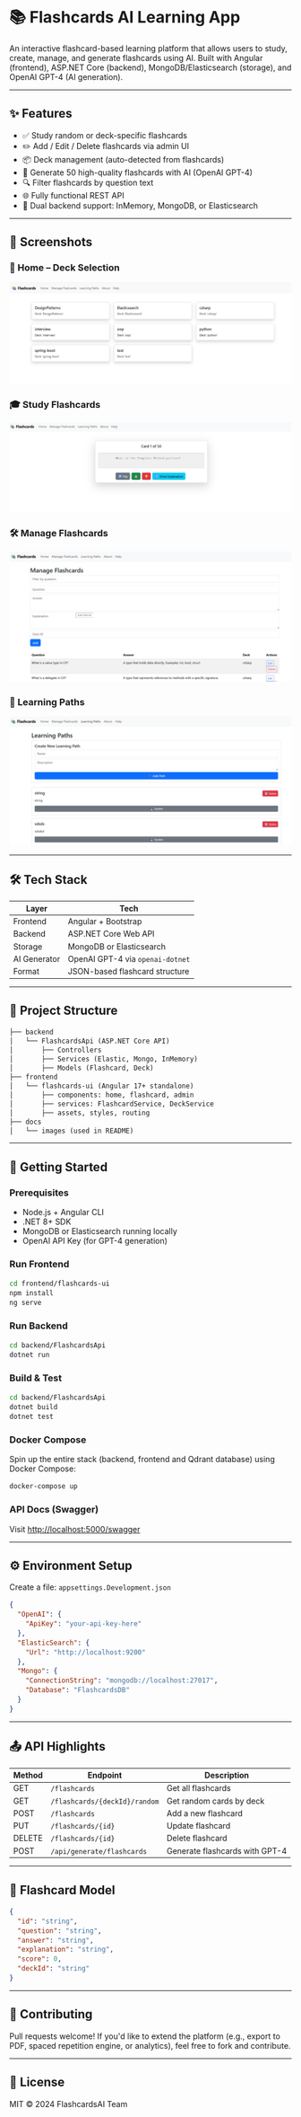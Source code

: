 # 📚 Flashcards AI Learning App

An interactive flashcard-based learning platform that allows users to study, create, manage, and generate flashcards using AI. Built with Angular (frontend), ASP.NET Core (backend), MongoDB/Elasticsearch (storage), and OpenAI GPT-4 (AI generation).

---

## ✨ Features

- ✅ Study random or deck-specific flashcards
- ✏️ Add / Edit / Delete flashcards via admin UI
- 📦 Deck management (auto-detected from flashcards)
- 🤖 Generate 50 high-quality flashcards with AI (OpenAI GPT-4)
- 🔍 Filter flashcards by question text
- 🌐 Fully functional REST API
- 💾 Dual backend support: InMemory, MongoDB, or Elasticsearch

---

## 📸 Screenshots

### 🧠 Home – Deck Selection
![Decks](docs/images/home-decks.png)

### 🎓 Study Flashcards
![Study](docs/images/study-mode.png)

### 🛠️ Manage Flashcards
![Manage](docs/images/manage-flashcards.png)

### 🧭 Learning Paths
![Paths](docs/images/learning-paths.png)

---

## 🛠️ Tech Stack

| Layer         | Tech                                  |
|---------------|----------------------------------------|
| Frontend      | Angular + Bootstrap                    |
| Backend       | ASP.NET Core Web API                   |
| Storage       | MongoDB or Elasticsearch               |
| AI Generator  | OpenAI GPT-4 via `openai-dotnet`       |
| Format        | JSON-based flashcard structure         |

---

## 📂 Project Structure

```
├── backend
│   └── FlashcardsApi (ASP.NET Core API)
│       ├── Controllers
│       ├── Services (Elastic, Mongo, InMemory)
│       ├── Models (Flashcard, Deck)
├── frontend
│   └── flashcards-ui (Angular 17+ standalone)
│       ├── components: home, flashcard, admin
│       ├── services: FlashcardService, DeckService
│       ├── assets, styles, routing
├── docs
│   └── images (used in README)
```

---

## 🚀 Getting Started

### Prerequisites
- Node.js + Angular CLI
- .NET 8+ SDK
- MongoDB or Elasticsearch running locally
- OpenAI API Key (for GPT-4 generation)

### Run Frontend

```bash
cd frontend/flashcards-ui
npm install
ng serve
```

### Run Backend

```bash
cd backend/FlashcardsApi
dotnet run
```

### Build & Test

```bash
cd backend/FlashcardsApi
dotnet build
dotnet test
```

### Docker Compose

Spin up the entire stack (backend, frontend and Qdrant database) using Docker Compose:

```bash
docker-compose up
```

### API Docs (Swagger)
Visit [http://localhost:5000/swagger](http://localhost:5000/swagger)

---

## ⚙️ Environment Setup

Create a file: `appsettings.Development.json`

```json
{
  "OpenAI": {
    "ApiKey": "your-api-key-here"
  },
  "ElasticSearch": {
    "Url": "http://localhost:9200"
  },
  "Mongo": {
    "ConnectionString": "mongodb://localhost:27017",
    "Database": "FlashcardsDB"
  }
}
```

---

## 📤 API Highlights

| Method | Endpoint                      | Description                        |
|--------|-------------------------------|------------------------------------|
| GET    | `/flashcards`                 | Get all flashcards                 |
| GET    | `/flashcards/{deckId}/random`| Get random cards by deck           |
| POST   | `/flashcards`                 | Add a new flashcard                |
| PUT    | `/flashcards/{id}`            | Update flashcard                   |
| DELETE | `/flashcards/{id}`            | Delete flashcard                   |
| POST   | `/api/generate/flashcards`   | Generate flashcards with GPT-4     |

---

## 🧠 Flashcard Model

```json
{
  "id": "string",
  "question": "string",
  "answer": "string",
  "explanation": "string",
  "score": 0,
  "deckId": "string"
}
```

---

## 🙌 Contributing

Pull requests welcome! If you'd like to extend the platform (e.g., export to PDF, spaced repetition engine, or analytics), feel free to fork and contribute.

---

## 📃 License

MIT © 2024 FlashcardsAI Team